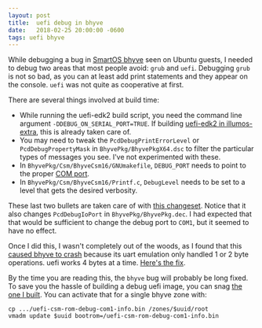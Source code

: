 ```yaml
---
layout: post
title:  uefi debug in bhyve
date:   2018-02-25 20:00:00 -0600
tags: uefi bhyve
---
```


While debugging a bug in [SmartOS bhyve](https://smartos.org/bugview/OS-6604) seen on Ubuntu guests, I needed to debug two areas that most people avoid: `grub` and `uefi`.  Debugging `grub` is not so bad, as you can at least add print statements and they appear on the console.  `uefi` was not quite as cooperative at first.

There are several things involved at build time:

- While running the uefi-edk2 build script, you need the command line argument `-DDEBUG_ON_SERIAL_PORT=TRUE`.  If building [uefi-edk2 in illumos-extra](https://github.com/joyent/illumos-extra/tree/master/uefi-edk2), this is already taken care of.
- You may need to tweak the `PcdDebugPrintErrorLevel` or `PcdDebugPropertyMask` in `BhyvePkg/BhyvePkgX64.dsc` to filter the particular types of messages you see.  I've not experimented with these.
- In `BhyvePkg/Csm/BhyveCsm16/GNUmakefile`, `DEBUG_PORT` needs to point to the proper [COM port](https://en.wikipedia.org/wiki/COM_(hardware_interface)).
- In `BhyvePkg/Csm/BhyveCsm16/Printf.c`, `DebugLevel` needs to be set to a level that gets the desired verbosity.

These last two bullets are taken care of with [this changeset](https://github.com/mgerdts/uefi-edk2/commit/eeeeb9c01ecab3d0830d2e00e43a1f9d8a408c2a).  Notice that it also changes `PcdDebugIoPort` in `BhyvePkg/BhyvePkg.dec`.  I had expected that that would be sufficient to change the debug port to `COM1`, but it seemed to have no effect.

Once I did this, I wasn't completely out of the woods, as I found that this [caused bhyve to crash](https://smartos.org/bugview/OS-6694) because its uart emulation only handled 1 or 2 byte operations.  uefi works 4 bytes at a time.  [Here's the fix](https://github.com/mgerdts/illumos-joyent/commit/ec04362e4d1964b7135cd7b70545ab97ce33882b).

By the time you are reading this, the `bhyve` bug will probably be long fixed.  To save you the hassle of building a debug uefi image, you can snag [the one I built](https://us-east.manta.joyent.com/mgerdts/public/blog/downloads/uefi-csm-rom-debug-com1-info.bin).  You can activate that for a single bhyve zone with:

```
cp .../uefi-csm-rom-debug-com1-info.bin /zones/$uuid/root
vmadm update $uuid bootrom=/uefi-csm-rom-debug-com1-info.bin
```

